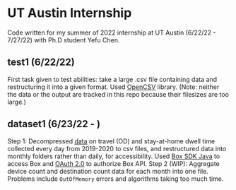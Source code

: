 # UT Austin Internship
Code written for my summer of 2022 internship at UT Austin (6/22/22 - 7/27/22) with Ph.D student Yefu Chen.

## test1 (6/22/22)
First task given to test abilities: take a large .csv file containing data and restructuring it into a given format. Used [OpenCSV](http://opencsv.sourceforge.net) library. (Note: neither the data or the output are tracked in this repo because their filesizes are too large.)

## dataset1 (6/23/22 - )
Step 1: Decompressed [data](https://app.box.com/folder/112410303785?s=ow0x5ow78ma4hpsrti4wnho8pzdpjrtg) on travel (OD) and stay-at-home dwell time collected every day from 2019-2020 to csv files, and restructured data into monthly folders rather than daily, for accessibility. Used [Box SDK Java](http://opensource.box.com/box-java-sdk/) to access Box and [OAuth 2.0](https://developer.box.com/guides/authentication/oauth2/with-sdk/) to authorize Box API. 
Step 2 (WIP): Aggregate device count and destination count data for each month into one file. Problems include `OutOfMemory` errors and algorithms taking too much time.